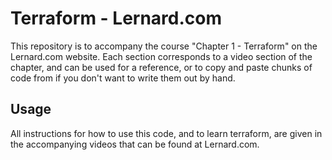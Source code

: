 # Terraform - Lernard.com

This repository is to accompany the course "Chapter 1 - Terraform" on the Lernard.com website. 
Each section corresponds to a video section of the chapter, and can be used for a reference, or to copy and paste chunks of code from if you don't want to write them out by hand. 

## Usage

All instructions for how to use this code, and to learn terraform, are given in the accompanying videos that can be found at Lernard.com.
